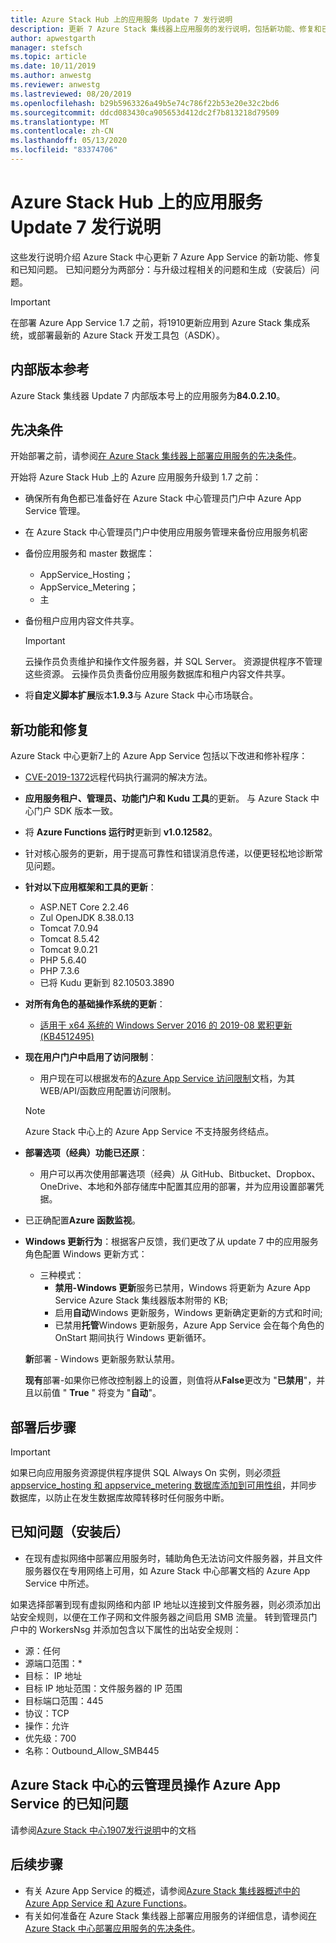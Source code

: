 ```yaml
---
title: Azure Stack Hub 上的应用服务 Update 7 发行说明
description: 更新 7 Azure Stack 集线器上应用服务的发行说明，包括新功能、修复和已知问题。
author: apwestgarth
manager: stefsch
ms.topic: article
ms.date: 10/11/2019
ms.author: anwestg
ms.reviewer: anwestg
ms.lastreviewed: 08/20/2019
ms.openlocfilehash: b29b5963326a49b5e74c786f22b53e20e32c2bd6
ms.sourcegitcommit: ddcd083430ca905653d412dc2f7b813218d79509
ms.translationtype: MT
ms.contentlocale: zh-CN
ms.lasthandoff: 05/13/2020
ms.locfileid: "83374706"
---
```

# <a name="app-service-on-azure-stack-hub-update-7-release-notes"></a>Azure Stack Hub 上的应用服务 Update 7 发行说明

这些发行说明介绍 Azure Stack 中心更新 7 Azure App Service 的新功能、修复和已知问题。 已知问题分为两部分：与升级过程相关的问题和生成（安装后）问题。

> [!IMPORTANT]
> 在部署 Azure App Service 1.7 之前，将1910更新应用到 Azure Stack 集成系统，或部署最新的 Azure Stack 开发工具包（ASDK）。

## <a name="build-reference"></a>内部版本参考

Azure Stack 集线器 Update 7 内部版本号上的应用服务为**84.0.2.10**。

## <a name="prerequisites"></a>先决条件

开始部署之前，请参阅[在 Azure Stack 集线器上部署应用服务的先决条件](azure-stack-app-service-before-you-get-started.md)。

开始将 Azure Stack Hub 上的 Azure 应用服务升级到 1.7 之前：

- 确保所有角色都已准备好在 Azure Stack 中心管理员门户中 Azure App Service 管理。

- 在 Azure Stack 中心管理员门户中使用应用服务管理来备份应用服务机密

- 备份应用服务和 master 数据库：
  - AppService_Hosting；
  - AppService_Metering；
  - 主

- 备份租户应用内容文件共享。

  > [!Important]
  > 云操作员负责维护和操作文件服务器，并 SQL Server。  资源提供程序不管理这些资源。  云操作员负责备份应用服务数据库和租户内容文件共享。

- 将**自定义脚本扩展**版本**1.9.3**与 Azure Stack 中心市场联合。

## <a name="new-features-and-fixes"></a>新功能和修复

Azure Stack 中心更新7上的 Azure App Service 包括以下改进和修补程序：

- [CVE-2019-1372](https://portal.msrc.microsoft.com/en-US/security-guidance/advisory/CVE-2019-1372)远程代码执行漏洞的解决方法。

- **应用服务租户、管理员、功能门户和 Kudu 工具**的更新。 与 Azure Stack 中心门户 SDK 版本一致。

- 将 **Azure Functions 运行时**更新到 **v1.0.12582**。

- 针对核心服务的更新，用于提高可靠性和错误消息传递，以便更轻松地诊断常见问题。

- **针对以下应用框架和工具的更新**：

  - ASP.NET Core 2.2.46
  - Zul OpenJDK 8.38.0.13
  - Tomcat 7.0.94
  - Tomcat 8.5.42
  - Tomcat 9.0.21
  - PHP 5.6.40
  - PHP 7.3.6
  - 已将 Kudu 更新到 82.10503.3890

- **对所有角色的基础操作系统的更新**：
  - [适用于 x64 系统的 Windows Server 2016 的 2019-08 累积更新 (KB4512495)](https://support.microsoft.com/help/4512495)

- **现在用户门户中启用了访问限制**：
  - 用户现在可以根据发布的[Azure App Service 访问限制](https://docs.microsoft.com/azure/app-service/app-service-ip-restrictions)文档，为其 WEB/API/函数应用配置访问限制。
  
  > [!NOTE]
  > Azure Stack 中心上的 Azure App Service 不支持服务终结点。

- **部署选项（经典）功能已还原**：
  - 用户可以再次使用部署选项（经典）从 GitHub、Bitbucket、Dropbox、OneDrive、本地和外部存储库中配置其应用的部署，并为应用设置部署凭据。

- 已正确配置**Azure 函数监视**。

- **Windows 更新行为**：根据客户反馈，我们更改了从 update 7 中的应用服务角色配置 Windows 更新方式：
  - 三种模式：
    - **禁用-Windows 更新**服务已禁用，Windows 将更新为 Azure App Service Azure Stack 集线器版本附带的 KB;
    - 启用**自动**Windows 更新服务，Windows 更新确定更新的方式和时间;
    - 已禁用**托管**Windows 更新服务，Azure App Service 会在每个角色的 OnStart 期间执行 Windows 更新循环。

  **新**部署 - Windows 更新服务默认禁用。

  **现有**部署-如果你已修改控制器上的设置，则值将从**False**更改为 "**已禁用**"，并且以前值 " **True** " 将变为 "**自动**"。

## <a name="post-deployment-steps"></a>部署后步骤

> [!IMPORTANT]
> 如果已向应用服务资源提供程序提供 SQL Always On 实例，则必须[将 appservice_hosting 和 appservice_metering 数据库添加到可用性组](https://docs.microsoft.com/sql/database-engine/availability-groups/windows/availability-group-add-a-database)，并同步数据库，以防止在发生数据库故障转移时任何服务中断。

## <a name="known-issues-post-installation"></a>已知问题（安装后）

- 在现有虚拟网络中部署应用服务时，辅助角色无法访问文件服务器，并且文件服务器仅在专用网络上可用，如 Azure Stack 中心部署文档的 Azure App Service 中所述。

如果选择部署到现有虚拟网络和内部 IP 地址以连接到文件服务器，则必须添加出站安全规则，以便在工作子网和文件服务器之间启用 SMB 流量。 转到管理员门户中的 WorkersNsg 并添加包含以下属性的出站安全规则：

* 源：任何
* 源端口范围：*
* 目标： IP 地址
* 目标 IP 地址范围：文件服务器的 IP 范围
* 目标端口范围：445
* 协议：TCP
* 操作：允许
* 优先级：700
* 名称：Outbound_Allow_SMB445

## <a name="known-issues-for-cloud-admins-operating-azure-app-service-on-azure-stack-hub"></a>Azure Stack 中心的云管理员操作 Azure App Service 的已知问题

请参阅[Azure Stack 中心1907发行说明](azure-stack-release-notes-1907.md)中的文档

## <a name="next-steps"></a>后续步骤

- 有关 Azure App Service 的概述，请参阅[Azure Stack 集线器概述中的 Azure App Service 和 Azure Functions](azure-stack-app-service-overview.md)。
- 有关如何准备在 Azure Stack 集线器上部署应用服务的详细信息，请参阅[在 Azure Stack 中心部署应用服务的先决条件](azure-stack-app-service-before-you-get-started.md)。
